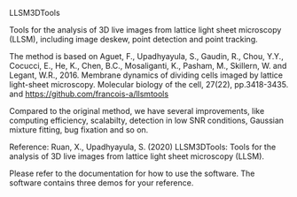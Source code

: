 LLSM3DTools

Tools for the analysis of 3D live images from lattice light sheet microscopy (LLSM), including image deskew, point detection and point tracking.

The method is based on Aguet, F., Upadhyayula, S., Gaudin, R., Chou, Y.Y., Cocucci, E., He, K., Chen, B.C., Mosaliganti, K., Pasham, M., Skillern, W. and Legant, W.R., 2016. Membrane dynamics of dividing cells imaged by lattice light-sheet microscopy. Molecular biology of the cell, 27(22), pp.3418-3435.
and https://github.com/francois-a/llsmtools

Compared to the original method, we have several improvements, like computing efficiency, scalabilty, detection in low SNR conditions, Gaussian mixture fitting, bug fixation and so on. 

Reference: Ruan, X., Upadhyayula, S. (2020) LLSM3DTools: Tools for the analysis of 3D live images from lattice light sheet microscopy (LLSM). 

Please refer to the documentation for how to use the software. The software contains three demos for your reference. 